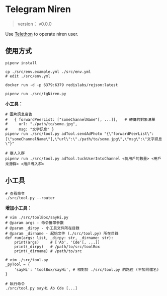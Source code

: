 Telegram Niren
=======


> version： v0.0.0

Use [Telethon](https://github.com/LonamiWebs/Telethon) to operate niren user.



## 使用方式


```
pipenv install

cp ./src/env.example.yml ./src/env.yml
# edit ./src/env.yml

docker run -d -p 6379:6379 redislabs/rejson:latest

pipenv run ./src/tgNiren.py
```


**小工具：**

```
# 圖片訊息廣告
#   { forwardPeerList: ["someChannelName"[, ...]],   # 轉傳的對象清單
#     url: "./path/to/some.jpg",
#     msg: "文字訊息" }
pipenv run ./src/tool.py adTool.sendAdPhoto "{\"forwardPeerList\":[\"someChannelName\"],\"url\":\"./path/to/some.jpg\",\"msg\":\"文字訊息\"}"

# 塞人入群
pipenv run ./src/tool.py adTool.tuckUserIntoChannel <仿用戶的數量> <用戶來源群> <用戶導入群>
```



## 小工具


```
# 查看命令
./src/tool.py --router
```


**增加小工具：**

```
# vim ./src/toolBox/sayHi.py
# @param args - 命令攜帶參數
# @param _dirpy - 小工具文件所在目錄
# @param _dirname - 起始文件 (./src/tool.py) 所在目錄
def run(args: list, _dirpy: str, _dirname: str):
    print(args)     # ['Ab', 'Cde'[, ...]]
    print(_dirpy)   # /path/to/src/toolBox
    print(_dirname) # /path/to/src

# vim ./src/tool.py
_pyTool = {
    'sayHi': 'toolBox/sayHi', # 相對於 ./src/tool.py 的路徑 (不加附檔名)
}

# 執行命令
./src/tool.py sayHi Ab Cde [...]
```


